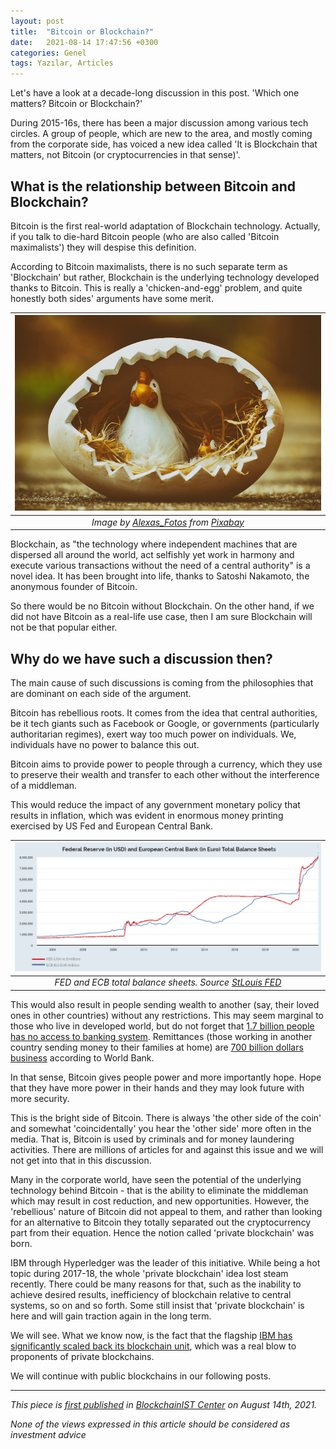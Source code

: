```yaml
---
layout: post
title:  "Bitcoin or Blockchain?"
date:   2021-08-14 17:47:56 +0300
categories: Genel
tags: Yazılar, Articles
---
```


Let's have a look at a decade-long discussion in this post. 'Which one matters? Bitcoin or Blockchain?'

During 2015-16s, there has been a major discussion among various tech circles. A group of people, which are new to the area, and mostly coming from the corporate side, has voiced a new idea called 'It is Blockchain that matters, not Bitcoin (or cryptocurrencies in that sense)'. 

## What is the relationship between Bitcoin and Blockchain?

Bitcoin is the first real-world adaptation of Blockchain technology. Actually, if you talk to die-hard Bitcoin people (who are also called 'Bitcoin maximalists') they will despise this definition. 

According to Bitcoin maximalists, there is no such separate term as 'Blockchain' but rather, Blockchain is the underlying technology developed thanks to Bitcoin. This is really a 'chicken-and-egg' problem, and quite honestly both sides' arguments have some merit. 

| ![chicken_and_egg](/assets/easter-4128118_800.jpg)|
|:--:| 
| *Image by [Alexas_Fotos](https://pixabay.com/users/alexas_fotos-686414/) from [Pixabay](https://pixabay.com/)*|

Blockchain, as "the technology where independent machines that are dispersed all around the world, act selfishly yet work in harmony and execute various transactions without the need of a central authority" is a novel idea. It has been brought into life, thanks to Satoshi Nakamoto, the anonymous founder of Bitcoin. 

So there would be no Bitcoin without Blockchain. On the other hand, if we did not have Bitcoin as a real-life use case, then I am sure Blockchain will not be that popular either. 

## Why do we have such a discussion then?

The main cause of such discussions is coming from the philosophies that are dominant on each side of the argument. 

Bitcoin has rebellious roots. It comes from the idea that central authorities, be it tech giants such as Facebook or Google, or governments (particularly authoritarian regimes), exert way too much power on individuals. We, individuals have no power to balance this out. 

Bitcoin aims to provide power to people through a currency, which they use to preserve their wealth and transfer to each other without the interference of a middleman. 

This would reduce the impact of any government monetary policy that results in inflation, which was evident in enormous money printing exercised by US Fed and European Central Bank. 

| ![CEB_FED_total_assets](/assets/CEB_FED_total_assets.png)|
|:--:| 
| *FED and ECB total balance sheets. Source [StLouis FED](https://fred.stlouisfed.org/series/WALCL)*|

This would also result in people sending wealth to another (say, their loved ones in other countries) without any restrictions. This may seem marginal to those who live in developed world, but do not forget that [1.7 billion people has no access to banking system](https://www.worldbank.org/en/news/immersive-story/2018/05/18/gains-in-financial-inclusion-gains-for-a-sustainable-world?cid=ECR_TT_worldbank_EN_EXT). Remittances (those working in another country sending money to their families at home) are [700 billion dollars business](https://www.weforum.org/agenda/2021/05/infographic-what-are-the-world-s-top-remittance-recipients/#:~:text=According%20to%20new%20World%20Bank,%24548%20billion%20(%2D1.6%20percent)) according to World Bank. 

In that sense, Bitcoin gives people power and more importantly hope. Hope that they have more power in their hands and they may look future with more security. 

This is the bright side of Bitcoin. There is always 'the other side of the coin' and somewhat 'coincidentally' you hear the 'other side' more often in the media. That is, Bitcoin is used by criminals and for money laundering activities.  There are millions of articles for and against this issue and we will not get into that in this discussion. 

Many in the corporate world, have seen the potential of the underlying technology behind Bitcoin - that is the ability to eliminate the middleman which may result in cost reduction, and new opportunities. However, the 'rebellious' nature of Bitcoin did not appeal to them, and rather than looking for an alternative to Bitcoin they totally separated out the cryptocurrency part from their equation.  Hence the notion called 'private blockchain' was born. 

IBM through Hyperledger was the leader of this initiative. While being a hot topic during 2017-18, the whole 'private blockchain' idea lost steam recently. There could be many reasons for that, such as the inability to achieve desired results, inefficiency of blockchain relative to central systems, so on and so forth.  Some still insist that 'private blockchain' is here and will gain traction again in the long term. 

We will see. What we know now, is the fact that the flagship [IBM has significantly scaled back its blockchain unit](https://www.coindesk.com/ibm-blockchain-revenue-misses-job-cuts-sources), which was a real blow to proponents of private blockchains.  

We will continue with public blockchains in our following posts. 

---
*This piece is [first published](https://medium.com/bcistcenter/who-is-satoshi-nakamoto-83b5f3b0ac2e) in [BlockchainIST Center](https://medium.com/blockchainist-center) on August 14th, 2021.*

*None of the views expressed in this article should be considered as investment advice*
